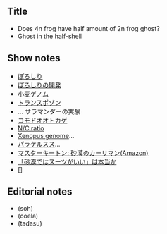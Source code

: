 ## Title
- Does 4n frog have half amount of 2n frog ghost?
- Ghost in the half-shell

## Show notes
- [ぽろしり](https://www.calbee.co.jp/newsrelease/181001.php)
- [ぽろしりの開発](https://wpb.shueisha.co.jp/news/economy/2019/06/02/108979/)
- [小麦ゲノム]()
- [トランスポゾン]()
- []()... サラマンダーの実験
- [コモドオオトカゲ]()
- [N/C ratio]()
- [Xenopus genome]()...
- [パラケルスス]()...
- [マスターキートン: 砂漠のカーリマン(Amazon)](https://www.amazon.co.jp/MASTER%E3%82%AD%E3%83%BC%E3%83%88%E3%83%B3-1-%E3%83%93%E3%83%83%E3%82%B0%E3%82%B3%E3%83%9F%E3%83%83%E3%82%AF%E3%82%B9-%E5%8B%9D%E9%B9%BF-%E5%8C%97%E6%98%9F/dp/4091816916)
- [「砂漠ではスーツがいい」は本当か](https://srdk.rakuten.jp/entry/2017/01/31/110000)
- []

## Editorial notes
- (soh)
- (coela)
- (tadasu)
